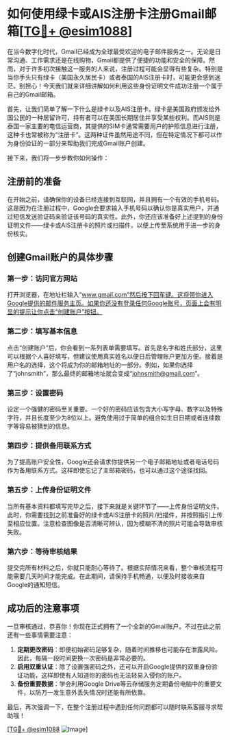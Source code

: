 # 如何使用绿卡或AIS注册卡注册Gmail邮箱[[TG💪+ @esim1088](https://t.me/s/esim1088)]

在当今数字化时代，Gmail已经成为全球最受欢迎的电子邮件服务之一。无论是日常沟通、工作需求还是在线购物，Gmail都提供了便捷的功能和安全的保障。然而，对于许多初次接触这一服务的人来说，注册过程可能会显得有些复杂。特别是当你手头只有绿卡（美国永久居民卡）或者泰国的AIS注册卡时，可能更会感到迷茫。别担心！今天我们就来详细讲解如何利用这些身份证明文件成功注册一个属于自己的Gmail邮箱。

首先，让我们简单了解一下什么是绿卡以及AIS注册卡。绿卡是美国政府颁发给外国公民的一种居留许可，持有者可以在美国长期居住并享受某些权利。而AIS则是泰国一家主要的电信运营商，其提供的SIM卡通常需要用户的护照信息进行注册，这种卡也常被称为“注册卡”。这两种证件虽然用途不同，但在特定情况下都可以作为身份验证的一部分来帮助我们完成Gmail账户创建。

接下来，我们将一步步教你如何操作：

## 注册前的准备

在开始之前，请确保你的设备已经连接到互联网，并且拥有一个有效的手机号码。这是因为在注册过程中，Google会要求输入手机号码以确认你是真实用户，并通过短信发送验证码来验证该号码的真实性。此外，你还应该准备好上述提到的身份证明文件——绿卡或AIS注册卡的照片或扫描件，以便上传至系统用于进一步的身份核实。

## 创建Gmail账户的具体步骤

### 第一步：访问官方网站

打开浏览器，在地址栏输入“www.gmail.com”然后按下回车键。这将带你进入Google提供的邮件服务主页。如果你还没有登录任何Google账号，页面上会有明显的提示让你点击“创建账户”按钮。

### 第二步：填写基本信息

点击“创建账户”后，你会看到一系列表单需要填写。首先是名字和姓氏部分，这里可以根据个人喜好填写，但建议使用真实姓名以便日后管理账户更加方便。接着是用户名的选择，这个将成为你的邮箱地址的一部分。例如，如果你选择了“johnsmith”，那么最终的邮箱地址就会变成“johnsmith@gmail.com”。

### 第三步：设置密码

设定一个强健的密码至关重要。一个好的密码应该包含大小写字母、数字以及特殊字符，并且长度至少为8位以上。避免使用过于简单的组合如生日日期或者连续数字等容易被猜到的信息。

### 第四步：提供备用联系方式

为了提高账户安全性，Google还会请求你提供另一个电子邮箱地址或者电话号码作为备用联系方式。这样即使忘记了主邮箱密码，也可以通过这个途径找回。

### 第五步：上传身份证明文件

当所有基本资料都填写完毕之后，接下来就是关键环节了——上传身份证明文件。此时，你需要找到之前准备好的绿卡或AIS注册卡的照片/扫描件，并按照指引上传至相应位置。注意检查图像是否清晰可辨认，因为模糊不清的照片可能会导致审核失败。

### 第六步：等待审核结果

提交完所有材料之后，你就只能耐心等待了。根据实际情况来看，整个审核流程可能需要几天时间才能完成。在此期间，请保持手机畅通，以便及时接收来自Google的通知短信。

## 成功后的注意事项

一旦审核通过，恭喜你！你现在正式拥有了一个全新的Gmail账户。不过在此之前还有一些事情需要注意：

1. **定期更改密码**：即便初始密码足够复杂，随着时间推移也可能存在泄露风险。因此，每隔一段时间更换一次密码是非常必要的。
2. **启用双重认证**：除了设置强密码之外，还可以开启Google提供的双重身份验证功能，这样即使有人知道你的密码也无法轻易入侵你的账户。
3. **备份重要数据**：学会利用Google Drive等云存储服务定期备份电脑中的重要文件，以防万一发生意外丢失情况时还能有所依靠。

最后，再次强调一下，在整个注册过程中遇到任何问题都可以随时联系客服寻求帮助哦！

[[TG💪+ @esim1088](https://t.me/s/esim1088) ![Image](https://i.postimg.cc/4NQfJmqS/Snipaste-2025-05-13-00-14-12.png)]